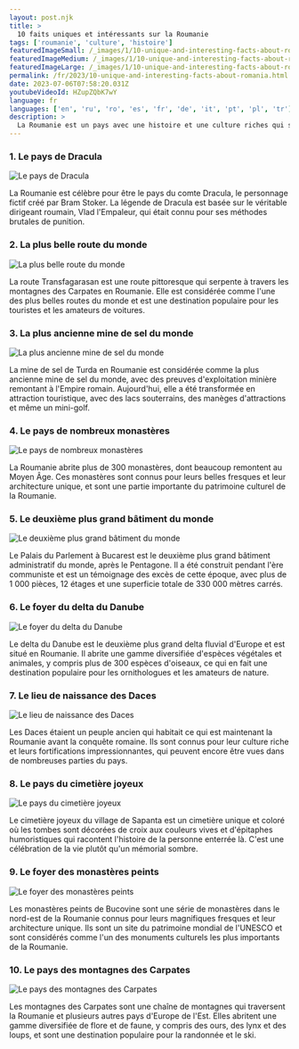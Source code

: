 ```yaml
---
layout: post.njk
title: >
  10 faits uniques et intéressants sur la Roumanie
tags: ['roumanie', 'culture', 'histoire']
featuredImageSmall: /_images/1/10-unique-and-interesting-facts-about-romania-cover-fr-small.webp
featuredImageMedium: /_images/1/10-unique-and-interesting-facts-about-romania-cover-fr-medium.webp
featuredImageLarge: /_images/1/10-unique-and-interesting-facts-about-romania-cover-fr-large.webp
permalink: /fr/2023/10-unique-and-interesting-facts-about-romania.html
date: 2023-07-06T07:58:20.031Z
youtubeVideoId: HZupZQbK7wY
language: fr
languages: ['en', 'ru', 'ro', 'es', 'fr', 'de', 'it', 'pt', 'pl', 'tr']
description: >
  La Roumanie est un pays avec une histoire et une culture riches qui sont souvent négligées. Voici 10 choses uniques et intéressantes sur la Roumanie que vous ne connaissiez peut-être pas auparavant.
---
```


### 1. Le pays de Dracula

![Le pays de Dracula](/_images/c/cf837e719258bf3829beea2d079fbaee-medium.webp)

La Roumanie est célèbre pour être le pays du comte Dracula, le personnage fictif créé par Bram Stoker. La légende de Dracula est basée sur le véritable dirigeant roumain, Vlad l'Empaleur, qui était connu pour ses méthodes brutales de punition.

### 2. La plus belle route du monde

![La plus belle route du monde](/_images/4/4302763d1d5c718ab4d0aa643f5c98cb-medium.webp)

La route Transfagarasan est une route pittoresque qui serpente à travers les montagnes des Carpates en Roumanie. Elle est considérée comme l'une des plus belles routes du monde et est une destination populaire pour les touristes et les amateurs de voitures.

### 3. La plus ancienne mine de sel du monde

![La plus ancienne mine de sel du monde](/_images/9/939a1c97b5a4a66986355ec2b8d585e1-medium.webp)

La mine de sel de Turda en Roumanie est considérée comme la plus ancienne mine de sel du monde, avec des preuves d'exploitation minière remontant à l'Empire romain. Aujourd'hui, elle a été transformée en attraction touristique, avec des lacs souterrains, des manèges d'attractions et même un mini-golf.

### 4. Le pays de nombreux monastères

![Le pays de nombreux monastères](/_images/1/1982db8d470dba318be3fd830cea8cdf-medium.webp)

La Roumanie abrite plus de 300 monastères, dont beaucoup remontent au Moyen Âge. Ces monastères sont connus pour leurs belles fresques et leur architecture unique, et sont une partie importante du patrimoine culturel de la Roumanie.

### 5. Le deuxième plus grand bâtiment du monde

![Le deuxième plus grand bâtiment du monde](/_images/9/963de55049bd42f1d26b46831decea0e-medium.webp)

Le Palais du Parlement à Bucarest est le deuxième plus grand bâtiment administratif du monde, après le Pentagone. Il a été construit pendant l'ère communiste et est un témoignage des excès de cette époque, avec plus de 1 000 pièces, 12 étages et une superficie totale de 330 000 mètres carrés.

### 6. Le foyer du delta du Danube

![Le foyer du delta du Danube](/_images/6/662f9c2caf5bb550f4b359e5d5014e60-medium.webp)

Le delta du Danube est le deuxième plus grand delta fluvial d'Europe et est situé en Roumanie. Il abrite une gamme diversifiée d'espèces végétales et animales, y compris plus de 300 espèces d'oiseaux, ce qui en fait une destination populaire pour les ornithologues et les amateurs de nature.

### 7. Le lieu de naissance des Daces

![Le lieu de naissance des Daces](/_images/b/b3127dd44dea4a6d2da70327703582c8-medium.webp)

Les Daces étaient un peuple ancien qui habitait ce qui est maintenant la Roumanie avant la conquête romaine. Ils sont connus pour leur culture riche et leurs fortifications impressionnantes, qui peuvent encore être vues dans de nombreuses parties du pays.

### 8. Le pays du cimetière joyeux

![Le pays du cimetière joyeux](/_images/1/155b66d6b7a0caf79db854db61c14081-medium.webp)

Le cimetière joyeux du village de Sapanta est un cimetière unique et coloré où les tombes sont décorées de croix aux couleurs vives et d'épitaphes humoristiques qui racontent l'histoire de la personne enterrée là. C'est une célébration de la vie plutôt qu'un mémorial sombre.

### 9. Le foyer des monastères peints

![Le foyer des monastères peints](/_images/8/89ffdd6eaed202222e623bb709e9ca36-medium.webp)

Les monastères peints de Bucovine sont une série de monastères dans le nord-est de la Roumanie connus pour leurs magnifiques fresques et leur architecture unique. Ils sont un site du patrimoine mondial de l'UNESCO et sont considérés comme l'un des monuments culturels les plus importants de la Roumanie.

### 10. Le pays des montagnes des Carpates

![Le pays des montagnes des Carpates](/_images/b/bc74534869f460d80c81e1bf7c19ac5a-medium.webp)

Les montagnes des Carpates sont une chaîne de montagnes qui traversent la Roumanie et plusieurs autres pays d'Europe de l'Est. Elles abritent une gamme diversifiée de flore et de faune, y compris des ours, des lynx et des loups, et sont une destination populaire pour la randonnée et le ski.

